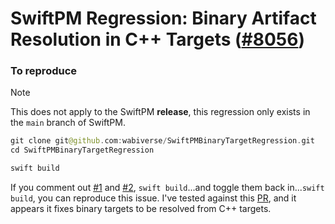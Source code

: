 # SwiftPM Regression: Binary Artifact Resolution in C++ Targets ([#8056](https://github.com/swiftlang/swift-package-manager/pull/8056))

### To reproduce

> [!NOTE]
> This does not apply to the SwiftPM **release**, this regression only exists in the `main` branch of SwiftPM.

```swift
git clone git@github.com:wabiverse/SwiftPMBinaryTargetRegression.git
cd SwiftPMBinaryTargetRegression

swift build
```

If you comment out [#1](https://github.com/wabiverse/SwiftPMBinaryTargetRegression/blob/main/Package.swift#L25-L33)
and [#2](https://github.com/wabiverse/SwiftPMBinaryTargetRegression/blob/main/Package.swift#L39-L42),
`swift build`...and toggle them back in...`swift build`, you can reproduce this issue. I've tested against this
[PR](https://github.com/swiftlang/swift-package-manager/pull/8056), and it appears it fixes binary targets to be
resolved from C++ targets.
